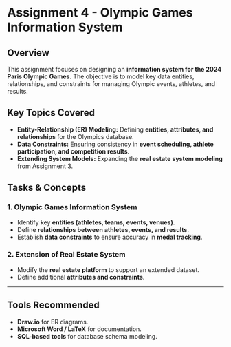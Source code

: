 # **Assignment 4 - Olympic Games Information System**

## **Overview**
This assignment focuses on designing an **information system for the 2024 Paris Olympic Games**. The objective is to model key data entities, relationships, and constraints for managing Olympic events, athletes, and results.

## **Key Topics Covered**
- **Entity-Relationship (ER) Modeling:** Defining **entities, attributes, and relationships** for the Olympics database.
- **Data Constraints:** Ensuring consistency in **event scheduling, athlete participation, and competition results**.
- **Extending System Models:** Expanding the **real estate system modeling** from Assignment 3.

## **Tasks & Concepts**
### **1. Olympic Games Information System**
- Identify key **entities (athletes, teams, events, venues)**.
- Define **relationships between athletes, events, and results**.
- Establish **data constraints** to ensure accuracy in **medal tracking**.

### **2. Extension of Real Estate System**
- Modify the **real estate platform** to support an extended dataset.
- Define additional **attributes and constraints**.

---

## **Tools Recommended**
- **Draw.io** for ER diagrams.
- **Microsoft Word / LaTeX** for documentation.
- **SQL-based tools** for database schema modeling.